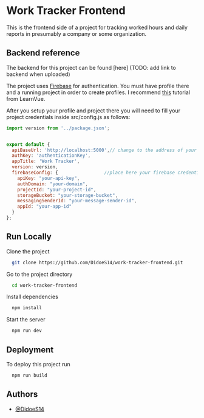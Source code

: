 
# Work Tracker Frontend

This is the frontend side of a project for tracking worked hours and daily reports in presumably a company or some organization. 
## Backend reference

The backend for this project can be found [here] (TODO: add link to backend when uploaded)

The project uses [Firebase](https://firebase.google.com) for authentication. You must have profile there and a running project in order to create profiles. I recommend [this](https://learnvue.co/articles/vue-firebase-authentication) tutorial from LearnVue.

After you setup your profile and project there you will need to fill your project credentials inside src/config.js as follows:

```javascript
import version from '../package.json';


export default {
  apiBaseUrl: 'http://localhost:5000',// change to the address of your server
  authKey: 'authenticationKey',
  appTitle: 'Work Tracker',
  version: version,
  firebaseConfig: {                 //place here your firebase credentials
    apiKey: "your-api-key",
    authDomain: "your-domain",
    projectId: "your-project-id",
    storageBucket: "your-storage-bucket",
    messagingSenderId: "your-message-sender-id",
    appId: "your-app-id"
  }
};

```

## Run Locally

Clone the project

```bash
  git clone https://github.com/DidoeS14/work-tracker-frontend.git
```

Go to the project directory

```bash
  cd work-tracker-frontend
```

Install dependencies

```bash
  npm install
```

Start the server

```bash
  npm run dev
```


## Deployment

To deploy this project run

```bash
  npm run build
```


## Authors

- [@DidoeS14](https://github.com/DidoeS14)

